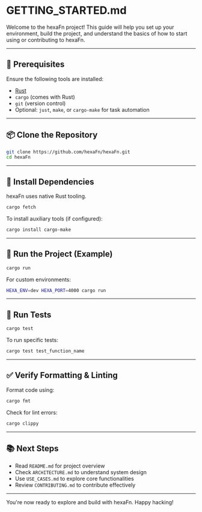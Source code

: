 <!--
SPDX-FileCopyrightText: 2025 Hüsamettin Arabacı
SPDX-License-Identifier: MIT
-->

# GETTING_STARTED.md

Welcome to the hexaFn project! This guide will help you set up your environment, build the project, and understand the basics of how to start using or contributing to hexaFn.

---

## 🔧 Prerequisites

Ensure the following tools are installed:

- [Rust](https://www.rust-lang.org/tools/install)
- `cargo` (comes with Rust)
- `git` (version control)
- Optional: `just`, `make`, or `cargo-make` for task automation

---

## 📦 Clone the Repository

```bash
git clone https://github.com/hexaFn/hexaFn.git
cd hexaFn
```

---

## 📁 Install Dependencies

hexaFn uses native Rust tooling.

```bash
cargo fetch
```

To install auxiliary tools (if configured):

```bash
cargo install cargo-make
```

---

## 🚀 Run the Project (Example)

```bash
cargo run
```

For custom environments:

```bash
HEXA_ENV=dev HEXA_PORT=4000 cargo run
```

---

## 🧪 Run Tests

```bash
cargo test
```

To run specific tests:

```bash
cargo test test_function_name
```

---

## ✅ Verify Formatting & Linting

Format code using:

```bash
cargo fmt
```

Check for lint errors:

```bash
cargo clippy
```

---

## 📚 Next Steps

- Read `README.md` for project overview
- Check `ARCHITECTURE.md` to understand system design
- Use `USE_CASES.md` to explore core functionalities
- Review `CONTRIBUTING.md` to contribute effectively

---

You're now ready to explore and build with hexaFn. Happy hacking!